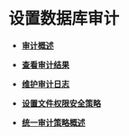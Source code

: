 # 设置数据库审计<a name="ZH-CN_TOPIC_0289900858"></a>

-   **[审计概述](审计概述.md)**  

-   **[查看审计结果](查看审计结果.md)**  

-   **[维护审计日志](维护审计日志.md)**  

-   **[设置文件权限安全策略](设置文件权限安全策略.md)**  

-   **[统一审计策略概述](统一审计策略概述.md)**  


